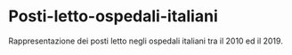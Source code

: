 # Posti-letto-ospedali-italiani
Rappresentazione dei posti letto negli ospedali italiani tra il 2010 ed il 2019.
